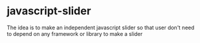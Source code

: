 # javascript-slider
The idea is to make an independent javascript slider so that user don't need to depend on any framework or library to make a slider
